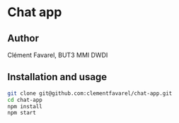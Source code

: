 # Chat app

## Author

Clément Favarel, BUT3 MMI DWDI

## Installation and usage

```bash
git clone git@github.com:clementfavarel/chat-app.git
cd chat-app
npm install
npm start
```
